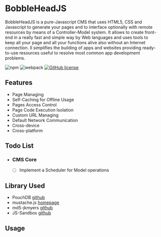 # BobbleHeadJS

BobbleHeadJS is a pure-Javascript CMS that uses HTML5, CSS and Javascript to generate your pages and to interface optionally with remote resources by means of a Controller-Model system.
It allows to create front-end in a really fast and simple way by Web languages and uses tools to keep all your page and all your functions alive also without an Internet connection.
Il simplifies the building of apps and websites providing ready-to-use resources useful to resolve most common app development problems.

![npm](https://img.shields.io/npm/v/npm.svg) 
![webpack](https://img.shields.io/badge/webpack-v4.10.1-orange.svg) 
[![GitHub license](https://img.shields.io/github/license/AndXD/BobbleHeadCMS.svg)](https://github.com/AndXD/BobbleHeadCMS/blob/master/LICENSE)

## Features
- Page Managing
- Self-Caching for Offline Usage
- Pages Access Control
- Page Code Execution Isolation
- Custom URL Managing
- Default Network Communication
- Cross-device
- Cross-platform

## Todo List
- ### CMS Core
  - [ ] Implement a Scheduler for Model operations

## Library Used
- PouchDB [github](https://github.com/pouchdb/pouchdb)
- mustache.js [homepage](http://mustache.github.io/)
- md5-jkmyers [github](https://github.com/AndreasPizsa/md5-jkmyers)
- JS-Sandbox [github](https://github.com/AndXD/JS-Sandbox)

## Usage
